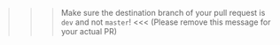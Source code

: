 
>>> Make sure the destination branch of your pull request is `dev` and not `master`! <<<
(Please remove this message for your actual PR)

